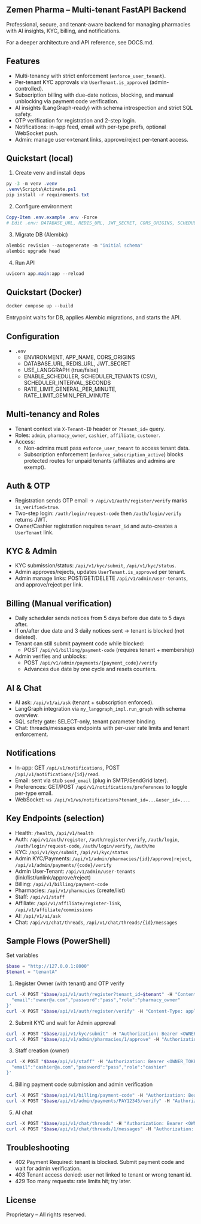 ## Zemen Pharma – Multi-tenant FastAPI Backend

Professional, secure, and tenant-aware backend for managing pharmacies with AI insights, KYC, billing, and notifications.

For a deeper architecture and API reference, see DOCS.md.

## Features
- Multi-tenancy with strict enforcement (`enforce_user_tenant`).
- Per-tenant KYC approvals via `UserTenant.is_approved` (admin-controlled).
- Subscription billing with due-date notices, blocking, and manual unblocking via payment code verification.
- AI insights (LangGraph-ready) with schema introspection and strict SQL safety.
- OTP verification for registration and 2-step login.
- Notifications: in-app feed, email with per-type prefs, optional WebSocket push.
- Admin: manage user↔tenant links, approve/reject per-tenant access.

## Quickstart (local)
1) Create venv and install deps
```powershell
py -3 -m venv .venv
.venv\Scripts\Activate.ps1
pip install -r requirements.txt
```
2) Configure environment
```powershell
Copy-Item .env.example .env -Force
# Edit .env: DATABASE_URL, REDIS_URL, JWT_SECRET, CORS_ORIGINS, SCHEDULER_TENANTS
```
3) Migrate DB (Alembic)
```powershell
alembic revision --autogenerate -m "initial schema"
alembic upgrade head
```
4) Run API
```powershell
uvicorn app.main:app --reload
```

## Quickstart (Docker)
```powershell
docker compose up --build
```
Entrypoint waits for DB, applies Alembic migrations, and starts the API.

## Configuration
- `.env`
  - ENVIRONMENT, APP_NAME, CORS_ORIGINS
  - DATABASE_URL, REDIS_URL, JWT_SECRET
  - USE_LANGGRAPH (true/false)
  - ENABLE_SCHEDULER, SCHEDULER_TENANTS (CSV), SCHEDULER_INTERVAL_SECONDS
  - RATE_LIMIT_GENERAL_PER_MINUTE, RATE_LIMIT_GEMINI_PER_MINUTE

## Multi-tenancy and Roles
- Tenant context via `X-Tenant-ID` header or `?tenant_id=` query.
- Roles: `admin`, `pharmacy_owner`, `cashier`, `affiliate`, `customer`.
- Access:
  - Non-admins must pass `enforce_user_tenant` to access tenant data.
  - Subscription enforcement (`enforce_subscription_active`) blocks protected routes for unpaid tenants (affiliates and admins are exempt).

## Auth & OTP
- Registration sends OTP email → `/api/v1/auth/register/verify` marks `is_verified=true`.
- Two-step login: `/auth/login/request-code` then `/auth/login/verify` returns JWT.
- Owner/Cashier registration requires `tenant_id` and auto-creates a `UserTenant` link.

## KYC & Admin
- KYC submission/status: `/api/v1/kyc/submit`, `/api/v1/kyc/status`.
- Admin approves/rejects, updates `UserTenant.is_approved` per tenant.
- Admin manage links: POST/GET/DELETE `/api/v1/admin/user-tenants`, and approve/reject per link.

## Billing (Manual verification)
- Daily scheduler sends notices from 5 days before due date to 5 days after.
- If on/after due date and 3 daily notices sent → tenant is blocked (not deleted).
- Tenant can still submit payment code while blocked:
  - POST `/api/v1/billing/payment-code` (requires tenant + membership)
- Admin verifies and unblocks:
  - POST `/api/v1/admin/payments/{payment_code}/verify`
  - Advances due date by one cycle and resets counters.

## AI & Chat
- AI ask: `/api/v1/ai/ask` (tenant + subscription enforced).
- LangGraph integration via `my_langgraph_impl.run_graph` with schema overview.
- SQL safety gate: SELECT-only, tenant parameter binding.
- Chat: threads/messages endpoints with per-user rate limits and tenant enforcement.

## Notifications
- In-app: GET `/api/v1/notifications`, POST `/api/v1/notifications/{id}/read`.
- Email: sent via stub `send_email` (plug in SMTP/SendGrid later).
- Preferences: GET/POST `/api/v1/notifications/preferences` to toggle per-type email.
- WebSocket: `ws /api/v1/ws/notifications?tenant_id=...&user_id=...`.

## Key Endpoints (selection)
- Health: `/health`, `/api/v1/health`
- Auth: `/api/v1/auth/register`, `/auth/register/verify`, `/auth/login`, `/auth/login/request-code`, `/auth/login/verify`, `/auth/me`
- KYC: `/api/v1/kyc/submit`, `/api/v1/kyc/status`
- Admin KYC/Payments: `/api/v1/admin/pharmacies/{id}/approve|reject`, `/api/v1/admin/payments/{code}/verify`
- Admin User-Tenant: `/api/v1/admin/user-tenants` (link/list/unlink/approve/reject)
- Billing: `/api/v1/billing/payment-code`
- Pharmacies: `/api/v1/pharmacies` (create/list)
- Staff: `/api/v1/staff`
- Affiliate: `/api/v1/affiliate/register-link`, `/api/v1/affiliate/commissions`
- AI: `/api/v1/ai/ask`
- Chat: `/api/v1/chat/threads`, `/api/v1/chat/threads/{id}/messages`

## Sample Flows (PowerShell)
Set variables
```powershell
$base = "http://127.0.0.1:8000"
$tenant = "tenantA"
```
1) Register Owner (with tenant) and OTP verify
```powershell
curl -X POST "$base/api/v1/auth/register?tenant_id=$tenant" -H "Content-Type: application/json" -d '{
  "email":"owner@a.com","password":"pass","role":"pharmacy_owner"
}'
curl -X POST "$base/api/v1/auth/register/verify" -H "Content-Type: application/x-www-form-urlencoded" -d "email=owner@a.com&code=<CODE>"
```
2) Submit KYC and wait for Admin approval
```powershell
curl -X POST "$base/api/v1/kyc/submit" -H "Authorization: Bearer <OWNER_TOKEN>" -H "X-Tenant-ID: $tenant" -H "Content-Type: application/json" -d '{"documents_path":"/docs/kyc.pdf"}'
curl -X POST "$base/api/v1/admin/pharmacies/1/approve" -H "Authorization: Bearer <ADMIN_TOKEN>" -H "X-Tenant-ID: $tenant"
```
3) Staff creation (owner)
```powershell
curl -X POST "$base/api/v1/staff" -H "Authorization: Bearer <OWNER_TOKEN>" -H "X-Tenant-ID: $tenant" -H "Content-Type: application/json" -d '{
  "email":"cashier@a.com","password":"pass","role":"cashier"
}'
```
4) Billing payment code submission and admin verification
```powershell
curl -X POST "$base/api/v1/billing/payment-code" -H "Authorization: Bearer <OWNER_TOKEN>" -H "X-Tenant-ID: $tenant" -H "Content-Type: application/x-www-form-urlencoded" -d "code=PAY12345"
curl -X POST "$base/api/v1/admin/payments/PAY12345/verify" -H "Authorization: Bearer <ADMIN_TOKEN>" -H "X-Tenant-ID: $tenant"
```
5) AI chat
```powershell
curl -X POST "$base/api/v1/chat/threads" -H "Authorization: Bearer <OWNER_TOKEN>" -H "X-Tenant-ID: $tenant" -H "Content-Type: application/json" -d '{"title":"Insights"}'
curl -X POST "$base/api/v1/chat/threads/1/messages" -H "Authorization: Bearer <OWNER_TOKEN>" -H "X-Tenant-ID: $tenant" -H "Content-Type: application/json" -d '{"prompt":"Top selling items"}'
```

## Troubleshooting
- 402 Payment Required: tenant is blocked. Submit payment code and wait for admin verification.
- 403 Tenant access denied: user not linked to tenant or wrong tenant id.
- 429 Too many requests: rate limits hit; try later.

## License
Proprietary – All rights reserved.